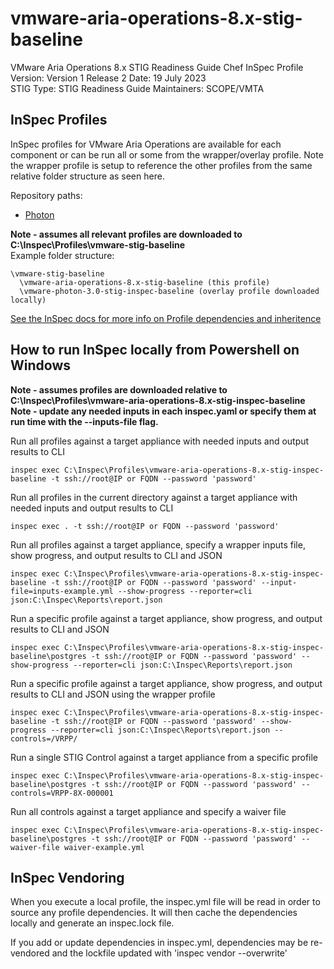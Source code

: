 # vmware-aria-operations-8.x-stig-baseline
VMware Aria Operations 8.x STIG Readiness Guide Chef InSpec Profile  
Version: Version 1 Release 2 Date: 19 July 2023  
STIG Type: STIG Readiness Guide
Maintainers: SCOPE/VMTA  

## InSpec Profiles

InSpec profiles for VMware Aria Operations are available for each component or can be run all or some from the wrapper/overlay profile. Note the wrapper profile is setup to reference the other profiles from the same relative folder structure as seen here.    

Repository paths:
* [Photon](https://github.com/vmware/dod-compliance-and-automation/tree/master/photon/3.0/inspec/vmware-photon-3.0-stig-inspec-baseline)  

**Note - assumes all relevant profiles are downloaded to C:\Inspec\Profiles\vmware-stig-baseline**  
Example folder structure:  
```
\vmware-stig-baseline  
  \vmware-aria-operations-8.x-stig-baseline (this profile)   
  \vmware-photon-3.0-stig-inspec-baseline (overlay profile downloaded locally)  
```

[See the InSpec docs for more info on Profile dependencies and inheritence](https://www.inspec.io/docs/reference/profiles/)


## How to run InSpec locally from Powershell on Windows

**Note - assumes profiles are downloaded relative to C:\Inspec\Profiles\vmware-aria-operations-8.x-stig-inspec-baseline**  
**Note - update any needed inputs in each inspec.yaml or specify them at run time with the --inputs-file flag.**  

Run all profiles against a target appliance with needed inputs and output results to CLI
```
inspec exec C:\Inspec\Profiles\vmware-aria-operations-8.x-stig-inspec-baseline -t ssh://root@IP or FQDN --password 'password'
```

Run all profiles in the current directory against a target appliance with needed inputs and output results to CLI
```
inspec exec . -t ssh://root@IP or FQDN --password 'password'
```

Run all profiles against a target appliance, specify a wrapper inputs file, show progress, and output results to CLI and JSON
```
inspec exec C:\Inspec\Profiles\vmware-aria-operations-8.x-stig-inspec-baseline -t ssh://root@IP or FQDN --password 'password' --input-file=inputs-example.yml --show-progress --reporter=cli json:C:\Inspec\Reports\report.json
```

Run a specific profile against a target appliance, show progress, and output results to CLI and JSON
```
inspec exec C:\Inspec\Profiles\vmware-aria-operations-8.x-stig-inspec-baseline\postgres -t ssh://root@IP or FQDN --password 'password' --show-progress --reporter=cli json:C:\Inspec\Reports\report.json
```

Run a specific profile against a target appliance, show progress, and output results to CLI and JSON using the wrapper profile
```
inspec exec C:\Inspec\Profiles\vmware-aria-operations-8.x-stig-inspec-baseline -t ssh://root@IP or FQDN --password 'password' --show-progress --reporter=cli json:C:\Inspec\Reports\report.json --controls=/VRPP/
```

Run a single STIG Control against a target appliance from a specific profile
```
inspec exec C:\Inspec\Profiles\vmware-aria-operations-8.x-stig-inspec-baseline\postgres -t ssh://root@IP or FQDN --password 'password' --controls=VRPP-8X-000001
```

Run all controls against a target appliance and specify a waiver file
```
inspec exec C:\Inspec\Profiles\vmware-aria-operations-8.x-stig-inspec-baseline\postgres -t ssh://root@IP or FQDN --password 'password' --waiver-file waiver-example.yml
```

## InSpec Vendoring

When you execute a local profile, the inspec.yml file will be read in order to source any profile dependencies. It will then cache the dependencies locally and generate an inspec.lock file.

If you add or update dependencies in inspec.yml, dependencies may be re-vendored and the lockfile updated with 'inspec vendor --overwrite'
